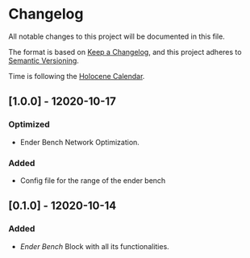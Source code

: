 # Changelog
All notable changes to this project will be documented in this file.

The format is based on [Keep a Changelog](https://keepachangelog.com/en/1.0.0/),
and this project adheres to [Semantic Versioning](https://semver.org/spec/v2.0.0.html).

Time is following the [Holocene Calendar](https://en.wikipedia.org/wiki/Holocene_calendar).

## [1.0.0] - 12020-10-17
### Optimized
- Ender Bench Network Optimization.

### Added
- Config file for the range of the ender bench


## [0.1.0] - 12020-10-14
### Added
- _Ender Bench_ Block with all its functionalities.
